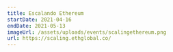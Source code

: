 ```yaml
---
title: Escalando Ethereum
startDate: 2021-04-16
endDate: 2021-05-13
imageUrl: /assets/uploads/events/scalingethereum.png
url: https://scaling.ethglobal.co/
---
```


